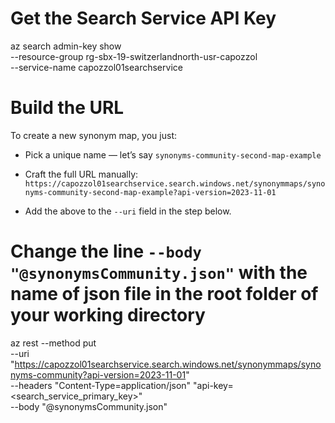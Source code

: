 <!--
This document provides instructions to create or update a synonym map in Azure Cognitive Search using the Azure CLI.

The process involves:
1. Preparing a synonym map JSON file that defines your synonyms.
2. Retrieving the Search Service API key for authentication.
3. Using the `az rest` command to send a PUT request to the Azure Search REST API endpoint to create or update the synonym map.
4. The synonym map JSON file (e.g., `synonymsCommunity.json`) should be present in the working directory and contains the synonym definitions.

Example of a synonym map JSON file (`synonymsCommunity.json`):
```json
{
  "name": "synonyms-community",
  "format": "solr",
  "synonyms": "USA, United States, United States of America\nNY, New York"
}
```

Usage:
- Replace the resource group and service name with your Azure Search service details.
- Replace `<search_service_primary_key>` with the actual API key retrieved in step 2.
- Replace the JSON file name in the `--body` parameter with your synonym map JSON file.

This allows Azure Cognitive Search to use custom synonym mappings to improve search relevance.
-->

# Get the Search Service API Key
az search admin-key show \
  --resource-group rg-sbx-19-switzerlandnorth-usr-capozzol \
  --service-name capozzol01searchservice

# Build the URL

To create a new synonym map, you just:

- Pick a unique name — let’s say `synonyms-community-second-map-example`

- Craft the full URL manually:
`https://capozzol01searchservice.search.windows.net/synonymmaps/synonyms-community-second-map-example?api-version=2023-11-01`

- Add the above to the `--uri` field in the step below.

# Change the line `--body "@synonymsCommunity.json"` with the name of json file in the root folder of your working directory

az rest --method put \
  --uri "https://capozzol01searchservice.search.windows.net/synonymmaps/synonyms-community?api-version=2023-11-01" \
  --headers "Content-Type=application/json" "api-key=<search_service_primary_key>" \
  --body "@synonymsCommunity.json"
